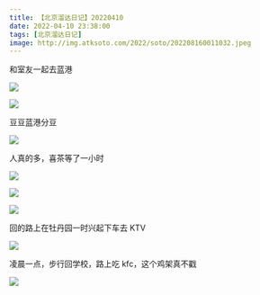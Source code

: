 ```yaml
---
title: 【北京溜达日记】20220410
date: 2022-04-10 23:38:00
tags: [北京溜达日记]
image: http://img.atksoto.com/2022/soto/202208160011032.jpeg
---
```


和室友一起去蓝港

![](http://img.atksoto.com/2022/soto/202208160011259.jpeg)

![](http://img.atksoto.com/2022/soto/202208160011548.jpeg)

豆豆蓝港分豆

![](http://img.atksoto.com/2022/soto/202208160011032.jpeg)

人真的多，喜茶等了一小时

![](http://img.atksoto.com/2022/soto/202208160011827.jpeg)

![](http://img.atksoto.com/2022/soto/202208160011943.jpeg)

![](http://img.atksoto.com/2022/soto/202208160011210.jpeg)

回的路上在牡丹园一时兴起下车去 KTV

![](http://img.atksoto.com/2022/soto/202208160011385.jpeg)

凌晨一点，步行回学校，路上吃 kfc，这个鸡架真不戳

![](http://img.atksoto.com/2022/soto/202208160012345.jpeg)
